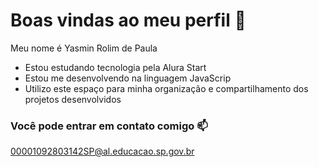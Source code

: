 # Boas vindas ao meu perfil 🖤​

Meu nome é Yasmin Rolim de Paula
- Estou estudando tecnologia pela Alura Start
- Estou me desenvolvendo na linguagem JavaScrip
- Utilizo este espaço para minha organização e compartilhamento dos projetos desenvolvidos

### Você pode entrar em contato comigo ​📫​

00001092803142SP@al.educacao.sp.gov.br
